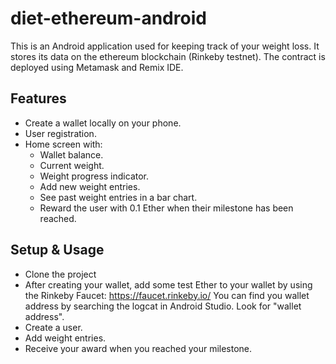 # diet-ethereum-android
This is an Android application used for keeping track of your weight loss. It stores its data on the ethereum blockchain (Rinkeby testnet). The contract is deployed using Metamask and Remix IDE.
## Features
- Create a wallet locally on your phone.
- User registration.
- Home screen with:
    - Wallet balance.
    - Current weight.
    - Weight progress indicator.
    - Add new weight entries.
    - See past weight entries in a bar chart.
    - Reward the user with 0.1 Ether when their milestone has been reached.
## Setup & Usage
- Clone the project
- After creating your wallet, add some test Ether to your wallet by using the Rinkeby Faucet: https://faucet.rinkeby.io/ You can find you wallet address by searching the logcat in Android Studio. Look for "wallet address".
- Create a user.
- Add weight entries.
- Receive your award when you reached your milestone.